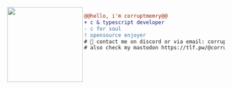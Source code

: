 <img src="https://avatars.githubusercontent.com/u/88046785" align="left" height="175"/>

```diff
@@hello, i'm corruptmemry@@
+ с & typescript developer
- c for soul
! opensource enjoyer
# 📖 contact me on discord or via email: corruptmemory#1917 // corrupt@tlf.pw
# also check my mastodon https://tlf.pw/@corrupt
```

